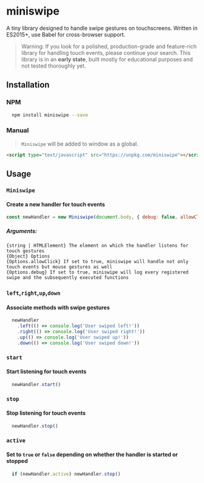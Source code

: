 # miniswipe

A tiny library designed to handle swipe gestures on touchscreens.
Written in ES2015+, use Babel for cross-browser support.
> Warning:
If you look for a polished, production-grade and feature-rich library for handling touch events, please continue your search.
This library is in an **early state**, built mostly for educational purposes and not tested thoroughly yet.

## Installation
### NPM
````bash
  npm install miniswipe --save
````
### Manual
>`Miniswipe` will be added to window as a global.
````html
<script type="text/javascript" src="https://unpkg.com/miniswipe"></script>
````
## Usage
### `Miniswipe`
#### Create a new handler for touch events
```javascript
const newHandler = new Miniswipe(document.body, { debug: false, allowClick: true })
```
##### Arguments:
`{string | HTMLElement} The element on which the handler listens for touch gestures`  
`{Object} Options`  
`{Options.allowClick} If set to true, miniswipe will handle not only touch events but mouse gestures as well`  
`{Options.debug} If set to true, miniswipe will log every registered swipe and the subsequently executed functions`
### `left`,`right`,`up`,`down`
#### Associate methods with swipe gestures
```javascript
  newHandler
    .left(() => console.log('User swiped left!'))
    .right(() => console.log('User swiped right!'))
    .up(() => console.log('User swiped up!'))
    .down(() => console.log('User swiped down!'))
```
### `start`
#### Start listening for touch events
```javascript
  newHandler.start()
```
### `stop`
#### Stop listening for touch events
```javascript
  newHandler.stop()
```
### `active`
#### Set to `true` or `false` depending on whether the handler is started or stopped
```javascript
  if (newHandler.active) newHandler.stop()
```
